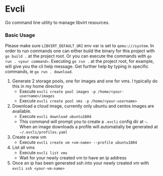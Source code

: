 # Evcli

Go command line utility to manage libvirt resources.

### Basic Usage

Please make sure `LIBVIRT_DEFAULT_URI` env var is set to `qemu:///system`. 
In order to run commands one can either build the binary for this project with `go build .` at the project root. Or you can execute the commands with `go run . <your command>`. Executing `go run .` at the project root, for example, will give you the cli help message. Get further help by typing in specific commands, ie `go run . download`.
1. Generate 2 storage pools, one for images and one for vms. I typically do this in my home directory
    - Execute `evcli create pool images -p /home/<your-username>/images `
    - Execute `evcli create pool vms -p /home/<your-username>`
2. Download a cloud image, currently only ubuntu and centos images are available.
    - Execute `evcli download ubuntu1804`
    - This command will prompt you to create a `.evcli` config dir at `~`. When an image downloads a profile will automatially be generated at `~/.evcli/profiles.yaml`
3. Create a new vm
    - Execute `evcli create vm <vm-name> --profile ubuntu1804`
4. List all vms
    - Execute `evcli list vms`
    - Wait for your newly created vm to have an ip address
5. Once an ip has been generated ssh into your newly created vm with `evcli ssh <your-vm-name>`
